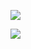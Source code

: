 ![](https://yanxuan.nosdn.127.net/b46f35e8933a7d782b53144ec41a7527.png)

![](https://yanxuan.nosdn.127.net/782e5a455020ce7baf3bfcc40facaa2c.png)